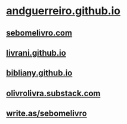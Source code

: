 # [andguerreiro.github.io](andguerreiro.github.io)

## [sebomelivro.com](sebomelivro.com)

## [livrani.github.io](livrani.github.io)

## [bibliany.github.io](bibliany.github.io)

## [olivrolivra.substack.com](olivrolivra.substack.com)

## [write.as/sebomelivro](write.as/sebomelivro)
